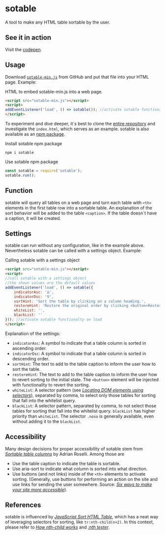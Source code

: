 # sotable

A tool to make any HTML table sortable by the user.

## See it in action

Visit the [codepen](https://codepen.io/ulfschneider/pen/MWJdEPZ).

## Usage

Download [`sotable-min.js`](https://raw.githubusercontent.com/ulfschneider/sotable/master/sotable-min.js) from GitHub and put that file into your HTML page. Example: 


HTML to embed sotable-min.js into a web page.
~~~html
<script src="sotable-min.js"></script>
<script>
addEventListener('load', () => sotable()); //activate sotable functionalty on load
</script>
~~~~

To experiment and dive deeper, it´s best to clone the [entire repository](https://github.com/ulfschneider/sotable) and investigate the `index.html`, which serves as an example. sotable is also available as an [npm package](https://www.npmjs.com/package/sotable). 


Install sotable npm package
~~~shell
npm i sotable
~~~

Use sotable npm package
~~~javascript
const sotable = require('sotable');
sotable.run();
~~~

## Function

sotable will query all tables on a web page and turn each table with `<th>` elements in the first table row into a sortable table. An explanation of the sort behavior will be added to the table `<caption>`. If the table doesn´t have a caption, it will be created.

## Settings

sotable can run without any configuration, like in the example above. Nevertheless sotable can be called with a settings object. Example:

Calling sotable with a settings object
~~~html
<script src="sotable-min.js"></script>
<script>
//call sotable with a settings object
//the shown values are the default values
addEventListener('load', () => sotable({
    indicatorAsc: 'ᐃ',
    indicatorDsc: 'ᐁ',
    sortHint: 'Sort the table by clicking on a column heading.',
    restoreHint: 'Restore the original order by clicking <button>Restore Order</button>.',
    whiteList: '',
    blackList: ''
})); //activate sotable functionalty on load
</script>
~~~

Explanation of the settings:
- `indicatorAsc`: A symbol to indicate that a table column is sorted in ascending order.
- `indicatorDsc`: A symbol to indicate that a table column is sorted in descending order.
- `sortHint`: The text to add to the table caption to inform the user how to sort the table.
- `restoreHint`: The text to add to the table caption to inform the user how to revert sorting to the initial state. The `<button>` element will be injected with functionality to revert the sorting.
- `whiteList`: A selector pattern (see *[Locating DOM elements using selectors](https://developer.mozilla.org/en-US/docs/Web/API/Document_object_model/Locating_DOM_elements_using_selectors)*), separated by comma, to select only those tables for sorting that fall into the whitelist query.
- `blackList`: A selector pattern, separated by comma, to not select those tables for sorting that fall into the whitelist query. `blackList` has higher priority than `whiteList`. The selector `.noso` is generally available, even without adding it to the `blackList`. 

## Accessibility

Many design decisions for proper accessibility of sotable stem from *[Sortable table columns](https://adrianroselli.com/2021/04/sortable-table-columns.html)* by Adrian Roselli. Among those are

- Use the table caption to indicate the table is sortable.
- Use aria-sort to indicate what column is sorted into what direction.
- Use buttons (and not links) inside of the `<th>` elements to activate sorting. (Generally, use buttons for performing an action on the site and use links for sending the user somewhere. Source: *[Six ways to make your site more accessible](https://ulf.codes/2020-08-31-six-ways-to-make-your-site-more-accessible/#markup)*).

## References 

sotable is influenced by *[JavaScript Sort HTML Table](https://www.delftstack.com/howto/javascript/javascript-sort-html-table/)*, which has a neat way of leveraging selectors for sorting, like `tr:nth-child(n+2)`. In this context, please refer to *[How nth-child works](https://css-tricks.com/how-nth-child-works/)* and *[:nth tester](https://css-tricks.com/examples/nth-child-tester/)*.

